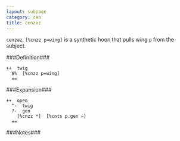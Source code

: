 ```yaml
---
layout: subpage
category: cen
title: cenzaz
---
```


`cenzaz`, `[%cnzz p=wing]` is a synthetic hoon that pulls
wing `p` from the subject.

###Definition###

    ++  twig  
      $%  [%cnzz p=wing]
      ==

###Expansion###
    
    ++  open
      ^-  twig
      ?-  gen
        [%cnzz *]  [%cnts p.gen ~]
      ==

###Notes###

